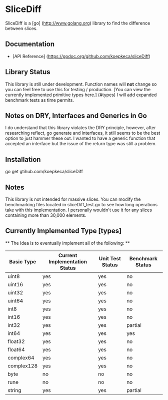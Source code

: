 # SliceDiff

SliceDiff is a [go] (http://www.golang.org)  library to find the difference between slices.

## Documentation

* [API Reference] (https://godoc.org/github.com/koepkeca/sliceDiff)

## Library Status

This library is still under development. Function names will **not** change so you can feel free to use this for testing / production. [You can view the currently implemented primitive types here.] (#types)  I will add expanded benchmark tests as time permits.

## Notes on DRY, Interfaces and Generics in Go

I do understand that this library violates the DRY principle, however, after researching reflect, go generate and interfaces, it still seems to be the best option to just hammer these out. 
I wanted to have a generic function that accepted an interface but the issue of the return type was still a problem.
## Installation

go get gtihub.com/koepkeca/sliceDiff

## Notes

This library is not intended for massive slices. You can modify the benchmarking files located in sliceDiff_test.go to see how long operations take with this implementation. I personally wouldn't use it for any slices containing more than 30,000 elements.

## Currently Implemented Type [types] ##

** The Idea is to eventually implement all of the following: **

Basic Type | Current Implementation Status | Unit Test Status | Benchmark Status
-----------|-------------------------------|------------------|-------------------
uint8 | yes | yes | no
uint16 | yes | yes | no
uint32 | yes | yes | no
uint64 | yes | yes | no
int8 | yes | yes | no
int16 | yes | yes | no
int32 | yes | yes | partial
int64 | yes | yes | yes
float32 | yes | yes | no
float64 | yes | yes | no
complex64 | yes | yes | no
complex128 | yes | yes | no
byte | no | no | no
rune | no | no | no
string | yes | yes | partial
